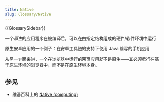```yaml
---
title: Native
slug: Glossary/Native
---
```


{{GlossarySidebar}}

一个*原生*的应用程序在被编译后，可以在由指定结构组成的硬件/软件环境中运行

原生安卓应用的一个例子：在安卓工具链的支持下使用 Java 编写的手机应用

从另一方面来讲，一个在浏览器中运行的网页应用就不是原生——其必须运行在基于原生环境的浏览器中，而不是在原生环境本身。

## 参见

- 维基百科上的 [Native (computing)](<https://zh.wikipedia.org/wiki/Native_(computing)>)
